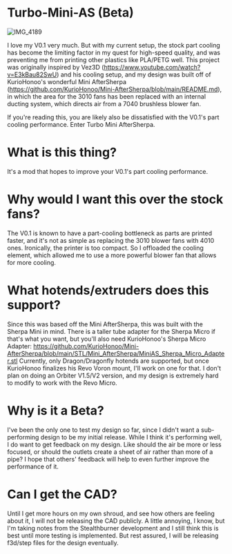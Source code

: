 # Turbo-Mini-AS (Beta)
![IMG_4189](https://user-images.githubusercontent.com/93737816/165895620-29b7efa9-3de0-40d0-9382-efdba18dc3aa.JPG)

I love my V0.1 very much. But with my current setup, the stock part cooling has become the limiting factor in my quest for high-speed quality, and was preventing me from printing other plastics like PLA/PETG well. This project was originally inspired by Vez3D (https://www.youtube.com/watch?v=E3kBau82SwU) and his cooling setup, and my design was built off of KurioHonoo's wonderful Mini AfterSherpa (https://github.com/KurioHonoo/Mini-AfterSherpa/blob/main/README.md), in which the area for the 3010 fans has been replaced with an internal ducting system, which directs air from a 7040 brushless blower fan. 

If you're reading this, you are likely also be dissatisfied with the V0.1's part cooling performance. Enter Turbo Mini AfterSherpa.


# What is this thing?
It's a mod that hopes to improve your V0.1's part cooling performance.

# Why would I want this over the stock fans?
The V0.1 is known to have a part-cooling bottleneck as parts are printed faster, and it's not as simple as replacing the 3010 blower fans with 4010 ones. Ironically, the printer is too compact. So I offloaded the cooling element, which allowed me to use a more powerful blower fan that allows for more cooling. 

# What hotends/extruders does this support?
Since this was based off the Mini AfterSherpa, this was built with the Sherpa Mini in mind. There is a taller tube adapter for the Sherpa Micro if that's what you want, but you'll also need KurioHonoo's Sherpa Micro Adapter: https://github.com/KurioHonoo/Mini-AfterSherpa/blob/main/STL/Mini_AfterSherpa/MiniAS_Sherpa_Micro_Adapter.stl 
Currently, only Dragon/Dragonfly hotends are supported, but once KurioHonoo finalizes his Revo Voron mount, I'll work on one for that. I don't plan on doing an Orbiter V1.5/V2 version, and my design is extremely hard to modify to work with the Revo Micro.

# Why is it a Beta?
I've been the only one to test my design so far, since I didn't want a sub-performing design to be my initial release. While I think it's performing well, I do want to get feedback on my design. Like should the air be more or less focused, or should the outlets create a sheet of air rather than more of a pipe? I hope that others' feedback will help to even further improve the performance of it.

# Can I get the CAD?
Until I get more hours on my own shroud, and see how others are feeling about it, I will not be releasing the CAD publicly. A little annoying, I know, but I'm taking notes from the Stealthburner development and I still think this is best until more testing is implemented. But rest assured, I will be releasing f3d/step files for the design eventually.

